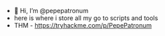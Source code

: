 - 👋 Hi, I’m @pepepatronum
- here is where i store all my go to scripts and tools
-  THM - https://tryhackme.com/p/PepePatronum


<!---
pepepatronum/pepepatronum is a ✨ special ✨ repository because its `README.md` (this file) appears on your GitHub profile.
You can click the Preview link to take a look at your changes.
--->


